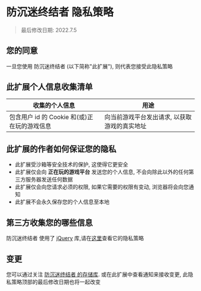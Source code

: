 # 防沉迷终结者 隐私策略

> 最后修改日期: 2022.7.5

## 您的同意

一旦您使用 防沉迷终结者 (以下简称"此扩展"), 则代表您接受此隐私策略

## 此扩展个人信息收集清单

| 收集的个人信息                               | 用途                                         |
| -------------------------------------------- | -------------------------------------------- |
| 包含用户 id 的 Cookie 和(或)正在玩的游戏信息 | 向当前游戏平台发出请求, 以获取游戏的真实地址 |

## 此扩展的作者如何保证您的隐私

-   此扩展受沙箱等安全技术的保护, 这使得它更安全
-   此扩展仅会向 **正在玩的游戏平台** 发送您的个人信息, 不会向除此以外的任何第三方服务器发送任何数据
-   此扩展仅会向您请求必须的权限, 如果它需要的权限有变动, 浏览器将会向您通知
-   此扩展不会永久保存您的个人信息至本地

## 第三方收集您的哪些信息

防沉迷终结者 使用了 [jQuery](https://jquery.com) 库,请在[这里](https://privacy-policy.openjsf.org/)查看它的隐私策略

## 变更

您可以通过关注 [防沉迷终结者 的存储库](https://github.com/dsy4567/Anti-addiction-terminator). 或在此扩展中查看通知来接收变更, 此隐私策略顶部的最后修改日期也将一起改变
